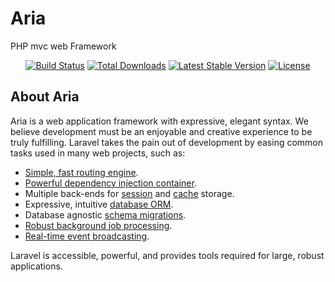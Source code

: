 # Aria
PHP mvc web Framework


<p align="center">
<a href="https://travis-ci.org/broosaction/aria"><img src="https://travis-ci.org/laravel/framework.svg" alt="Build Status"></a>
<a href="https://packagist.org/packages/broosaction/aria"><img src="https://poser.pugx.org/broosaction/aria/d/total.svg" alt="Total Downloads"></a>
<a href="https://packagist.org/packages/broosaction/aria"><img src="https://poser.pugx.org/broosaction/aria/v/stable.svg" alt="Latest Stable Version"></a>
<a href="https://packagist.org/packages/broosaction/aria"><img src="https://poser.pugx.org/broosaction/aria/license.svg" alt="License"></a>
</p>

## About Aria

Aria is a web application framework with expressive, elegant syntax. We believe development must be an enjoyable and creative experience to be truly fulfilling. Laravel takes the pain out of development by easing common tasks used in many web projects, such as:

- [Simple, fast routing engine](https://laravel.com/docs/routing).
- [Powerful dependency injection container](https://laravel.com/docs/container).
- Multiple back-ends for [session](https://laravel.com/docs/session) and [cache](https://laravel.com/docs/cache) storage.
- Expressive, intuitive [database ORM](https://laravel.com/docs/eloquent).
- Database agnostic [schema migrations](https://laravel.com/docs/migrations).
- [Robust background job processing](https://laravel.com/docs/queues).
- [Real-time event broadcasting](https://laravel.com/docs/broadcasting).

Laravel is accessible, powerful, and provides tools required for large, robust applications.
